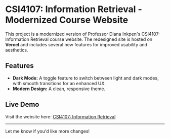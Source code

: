 # CSI4107: Information Retrieval - Modernized Course Website

This project is a modernized version of Professor Diana Inkpen's CSI4107: Information Retrieval course website. The redesigned site is hosted on **Vercel** and includes several new features for improved usability and aesthetics.

## Features

- **Dark Mode:** A toggle feature to switch between light and dark modes, with smooth transitions for an enhanced UX.
- **Modern Design:** A clean, responsive theme.

## Live Demo

Visit the website here: [CSI4107: Information Retrieval](https://csi-4107.vercel.app/)

---

Let me know if you'd like more changes! 
